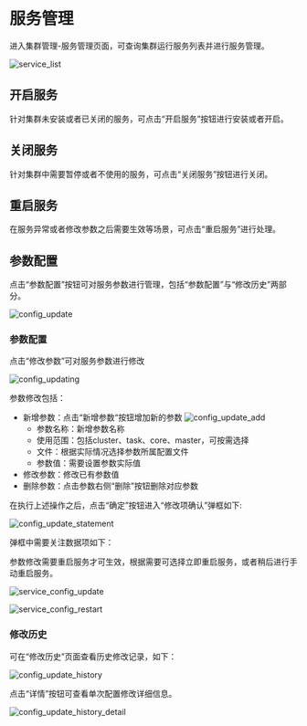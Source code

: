 # 服务管理

进入集群管理-服务管理页面，可查询集群运行服务列表并进行服务管理。

![service_list](../../images/guide/service_list.png)

## 开启服务

针对集群未安装或者已关闭的服务，可点击“开启服务”按钮进行安装或者开启。

## 关闭服务

针对集群中需要暂停或者不使用的服务，可点击“关闭服务”按钮进行关闭。

## 重启服务

在服务异常或者修改参数之后需要生效等场景，可点击“重启服务”进行处理。

## 参数配置

点击“参数配置”按钮可对服务参数进行管理，包括“参数配置”与“修改历史”两部分。

![config_update](../../images/config_update.png)

### 参数配置

点击“修改参数”可对服务参数进行修改

![config_updating](../../images/config_updating.png)

参数修改包括：

* 新增参数：点击“新增参数“按钮增加新的参数
   ![config_update_add](../../images/config_update_add.png)
   * 参数名称：新增参数名称
   * 使用范围：包括cluster、task、core、master，可按需选择
   * 文件：根据实际情况选择参数所属配置文件
   * 参数值：需要设置参数实际值
* 修改参数：修改已有参数值
* 删除参数：点击参数右侧“删除”按钮删除对应参数

在执行上述操作之后，点击“确定”按钮进入“修改项确认”弹框如下:

![config_update_statement](../../images/config_update_statement.png)


弹框中需要关注数据项如下：

参数修改需要重启服务才可生效，根据需要可选择立即重启服务，或者稍后进行手动重启服务。


![service_config_update](../../images/guide/service_config_update.png)



![service_config_restart](../../images/guide/service_config_restart.png)

### 修改历史

可在“修改历史”页面查看历史修改记录，如下：

![config_update_history](../../images/config_update_history.png)

点击“详情”按钮可查看单次配置修改详细信息。

![config_update_history_detail](../../images/config_update_history_detail.png)